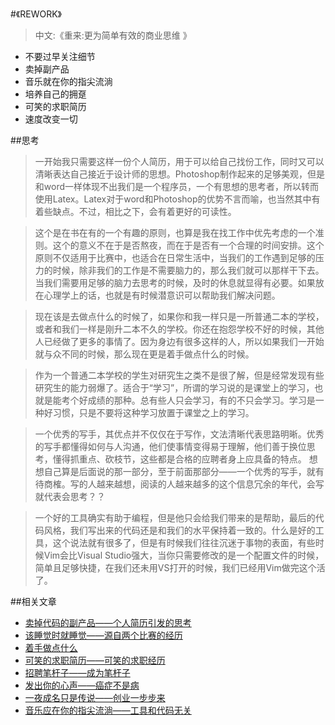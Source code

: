 #《REWORK》

> 中文:《重来:更为简单有效的商业思维 》

- 不要过早关注细节
- 卖掉副产品
- 音乐就在你的指尖流淌
- 培养自己的拥趸
- 可笑的求职简历
- 速度改变一切

##思考

> 一开始我只需要这样一份个人简历，用于可以给自己找份工作，同时又可以清晰表达自己接近于设计师的思想。Photoshop制作起来的足够美观，但是和word一样体现不出我们是一个程序员，一个有思想的思考者，所以转而使用Latex。Latex对于word和Photoshop的优势不言而喻，也当然其中有着些缺点。不过，相比之下，会有着更好的可读性。

> 这个是在书在有的一个有趣的原则，也算是我在找工作中优先考虑的一个准则。这个的意义不在于是否熬夜，而在于是否有一个合理的时间安排。这个原则不仅适用于比赛中，也适合在日常生活中，当我们的工作遇到足够的压力的时候，除非我们的工作是不需要脑力的，那么我们就可以那样干下去。当我们需要用足够的脑力去思考的时候，及时的休息就显得有必要。如果放在心理学上的话，也就是有时候潜意识可以帮助我们解决问题。

> 现在该是去做点什么的时候了，如果你和我一样只是一所普通二本的学校，或者和我们一样是刚升二本不久的学校。你还在抱怨学校不好的时候，其他人已经做了更多的事情了。因为身边有很多这样的人，所以如果我们一开始就与众不同的时候，那么现在更是着手做点什么的时候。

> 作为一个普通二本学校的学生对研究生之类不是很了解，但是经常发现有些研究生的能力弱爆了。适合于“学习”，所谓的学习说的是课堂上的学习，也就是能考个好成绩的那种。总有些人只会学习，有的不只会学习。学习是一种好习惯，只是不要将这种学习放置于课堂之上的学习。

> 一个优秀的写手，其优点并不仅仅在于写作，文法清晰代表思路明晰。优秀的写手都懂得如何与人沟通，他们使事情变得易于理解，他们善于换位思考，懂得抓重点、砍枝节，这些都是合格的应聘者身上应具备的特点。 想想自己算是后面说的那一部分，至于前面那部分——一个优秀的写手，就有待商榷。写的人越来越想，阅读的人越来越多的这个信息冗余的年代，会写就代表会思考？？

> 一个好的工具确实有助于编程，但是他只会给我们带来的是帮助，最后的代码风格，我们写出来的代码还是和我们的水平保持着一致的。什么是好的工具，这个说法就有很多了，但是有时候我们往往沉迷于事物的表面，有些时候Vim会比Visual Studio强大，当你只需要修改的是一个配置文件的时候，简单且足够快捷，在我们还未用VS打开的时候，我们已经用Vim做完这个活了。


##相关文章

- [卖掉代码的副产品——个人简历引发的思考](http://www.phodal.com/blog/Think-of-REWORK%20Sell%20your%20by-products%20/)
- [该睡觉时就睡觉——源自两个比赛的经历](http://www.phodal.com/blog/rework-to-rework/)
- [着手做点什么](http://www.phodal.com/blog//think-of-rework-Start%2520making%2520something/)
- [可笑的求职简历——可笑的求职经历](http://www.phodal.com/blog/rework-Resume%20Are%20Ridiculous/)
- [招聘笔杆子——成为笔杆子](http://www.phodal.com/blog/think-of-rework-be-a-writer/)
- [发出你的心声——癌症不是病](http://www.phodal.com/blog/think-of-rework-7-Sound-Like-You/)
- [一夜成名只是传说——创业一步步来](http://www.phodal.com/blog/think-of-rework-The%2520myth%2520of%2520the%2520overnight%2520sensation/)
- [音乐应在你的指尖流淌——工具和代码无关](http://www.phodal.com/blog/think-of-rework-4-best-tool/)